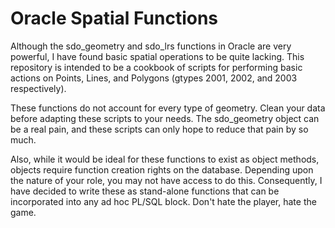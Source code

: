 # Oracle Spatial Functions
Although the sdo_geometry and sdo_lrs functions in Oracle are very powerful, I have found basic spatial operations to be quite lacking. This repository is intended to be a cookbook
of scripts for performing basic actions on Points, Lines, and Polygons (gtypes 2001, 2002, and 2003 respectively).

These functions do not account for every type of geometry. Clean your data before adapting these scripts to your needs. The sdo_geometry object can be a real pain, and these scripts can
only hope to reduce that pain by so much.

Also, while it would be ideal for these functions to exist as object methods, objects require function creation rights on the database. Depending upon the nature of your role, you may
not have access to do this. Consequently, I have decided to write these as stand-alone functions that can be incorporated into any ad hoc PL/SQL block. Don't hate the player, hate the game.